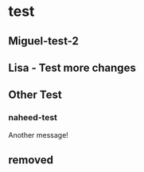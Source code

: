 # test

## Miguel-test-2

## Lisa - Test more changes

## Other Test

### naheed-test

Another message!

## removed